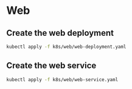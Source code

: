 # Web

## Create the web deployment

```bash
kubectl apply -f k8s/web/web-deployment.yaml
```

## Create the web service

```bash
kubectl apply -f k8s/web/web-service.yaml
```
